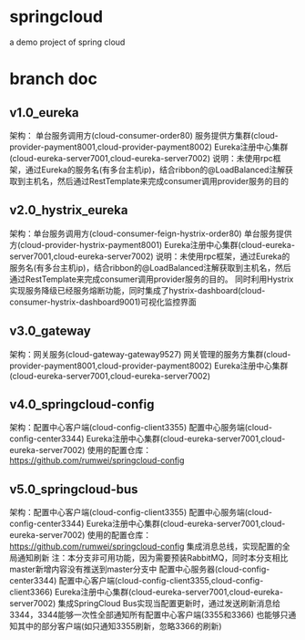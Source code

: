 # springcloud
a demo project of spring cloud

# branch doc
## v1.0_eureka
架构：
单台服务调用方(cloud-consumer-order80)
服务提供方集群(cloud-provider-payment8001,cloud-provider-payment8002)
Eureka注册中心集群(cloud-eureka-server7001,cloud-eureka-server7002)
说明：未使用rpc框架，通过Eureka的服务名(有多台主机ip)，结合ribbon的@LoadBalanced注解获取到主机名，然后通过RestTemplate来完成consumer调用provider服务的目的
## v2.0_hystrix_eureka
架构：单台服务调用方(cloud-consumer-feign-hystrix-order80) 单台服务提供方(cloud-provider-hystrix-payment8001) Eureka注册中心集群(cloud-eureka-server7001,cloud-eureka-server7002) 说明：未使用rpc框架，通过Eureka的服务名(有多台主机ip)，结合ribbon的@LoadBalanced注解获取到主机名，然后通过RestTemplate来完成consumer调用provider服务的目的。
同时利用Hystrix实现服务降级已经服务熔断功能，同时集成了hystrix-dashboard(cloud-consumer-hystrix-dashboard9001)可视化监控界面
## v3.0_gateway
架构：网关服务(cloud-gateway-gateway9527) 网关管理的服务方集群(cloud-provider-payment8001,cloud-provider-payment8002) Eureka注册中心集群(cloud-eureka-server7001,cloud-eureka-server7002)
## v4.0_springcloud-config
架构：配置中心客户端(cloud-config-client3355) 配置中心服务端(cloud-config-center3344) Eureka注册中心集群(cloud-eureka-server7001,cloud-eureka-server7002)
使用的配置仓库：https://github.com/rumwei/springcloud-config
## v5.0_springcloud-bus
架构：配置中心客户端(cloud-config-client3355) 配置中心服务端(cloud-config-center3344) Eureka注册中心集群(cloud-eureka-server7001,cloud-eureka-server7002)
使用的配置仓库：https://github.com/rumwei/springcloud-config
集成消息总线，实现配置的全局通知刷新
注：本分支非可用功能，因为需要预装RabbitMQ，同时本分支相比master新增内容没有推送到master分支中
配置中心服务器(cloud-config-center3344) 配置中心客户端(cloud-config-client3355,cloud-config-client3366) Eureka注册中心集群(cloud-eureka-server7001,cloud-eureka-server7002) 集成SpringCloud Bus实现当配置更新时，通过发送刷新消息给3344，3344能够一次性全部通知所有配置中心客户端(3355和3366) 也能够只通知其中的部分客户端(如只通知3355刷新，忽略3366的刷新)
